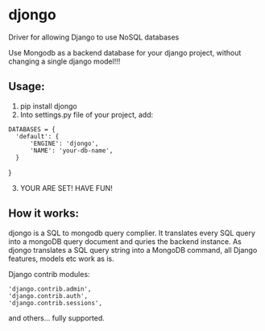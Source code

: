 # djongo
Driver for allowing Django to use NoSQL databases

Use Mongodb as a backend database for your django project, without changing a single django model!!!

<h2>Usage:</h2>

  1. pip install djongo
  2. Into settings.py file of your project, add: 
  
    DATABASES = {
      'default': {
          'ENGINE': 'djongo',
          'NAME': 'your-db-name',
      }
   }
   
   3. YOUR ARE SET! HAVE FUN!

<h2>How it works:</h2>

  djongo is a SQL to mongodb query complier. It translates every SQL query into a mongoDB query document and quries the backend instance.
  As djongo translates a SQL query string into a MongoDB command, all Django features, models etc work as is.
  
  Django contrib modules: 
  
    'django.contrib.admin',
    'django.contrib.auth',    
    'django.contrib.sessions',
    
 and others... fully supported.
